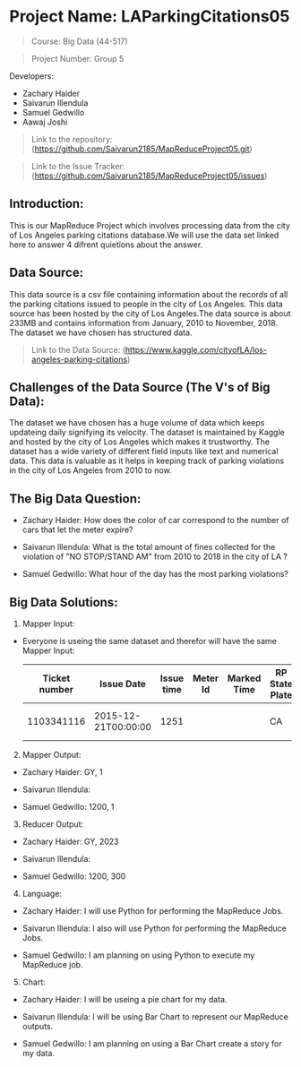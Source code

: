 # Project Name: LAParkingCitations05

> Course: Big Data (44-517)

> Project Number: Group 5 

Developers:
- Zachary Haider
- Saivarun Illendula
- Samuel Gedwillo
- Aawaj Joshi

> Link to the repository: (https://github.com/Saivarun2185/MapReduceProject05.git)

> Link to the Issue Tracker: (https://github.com/Saivarun2185/MapReduceProject05/issues)

## Introduction:

This is our MapReduce Project which involves processing data from the city of Los Angeles parking citations database.We will use the data set linked here to answer 4 difrent quietions about the answer.


## Data Source:
This data source is a csv file containing information about the records of all the parking citations issued to people in the city of Los Angeles. This data source has been hosted by the city of Los Angeles.The data source is about 233MB and contains information from January, 2010 to November, 2018. The dataset we have chosen has structured data. 

>Link to the Data Source: (https://www.kaggle.com/cityofLA/los-angeles-parking-citations)

## Challenges of the Data Source (The V's of Big Data):

The dataset we have chosen has a huge volume of data which keeps updateing daily signifying its velocity. The dataset is maintained by Kaggle and hosted by the city of Los Angeles which makes it trustworthy. The dataset has a wide variety of different field inputs like text and numerical data. This data is valuable as it helps in keeping track of parking violations in the city of Los Angeles from 2010 to now.
 

## The Big Data Question:

- Zachary Haider: 
How does the color of car correspond to the number of cars that let the meter expire?

- Saivarun Illendula:
What is the total amount of fines collected for the violation of "NO STOP/STAND AM" from 2010 to 2018 in the city of LA ?

- Samuel Gedwillo:
What hour of the day has the most parking violations?


## Big Data Solutions:

1. Mapper Input:

- Everyone is useing the same dataset and therefor will have the same Mapper Input: 

    | Ticket number | Issue Date          | Issue time | Meter Id | Marked Time | RP State Plate | Plate Expiry Date | VIN | Make | Body Style | Color | Location        | Route | Agency | Violation code | Violation Description | Fine amount | Latitude |
    |---------------|---------------------|------------|----------|-------------|----------------|-------------------|-----|------|------------|-------|-----------------|-------|--------|----------------|-----------------------|-------------|----------|
    | 1103341116    | 2015-12-21T00:00:00 | 1251       |          |             | CA             | 200304            |     | HOND | PA         | GY    | 13147 WELBY WAY | 1521  | 1      | 4000A1         | NO EVIDENCE OF REG    | 50          | 99999    |


2. Mapper Output:

- Zachary Haider:
    GY, 1 

- Saivarun Illendula:

- Samuel Gedwillo:
    1200, 1

3. Reducer Output:

- Zachary Haider:
    GY, 2023

- Saivarun Illendula: 

- Samuel Gedwillo:
    1200, 300
    
4. Language:

- Zachary Haider: 
I will use Python for performing the MapReduce Jobs.

- Saivarun Illendula: 
I also will use Python for performing the MapReduce Jobs.

- Samuel Gedwillo:
I am planning on using Python to execute my MapReduce job.

5. Chart: 

- Zachary Haider:
 I will be useing a pie chart for my data.

- Saivarun Illendula: 
I will be using Bar Chart to represent our MapReduce outputs.

- Samuel Gedwillo:
I am planning on using a Bar Chart create a story for my data.






